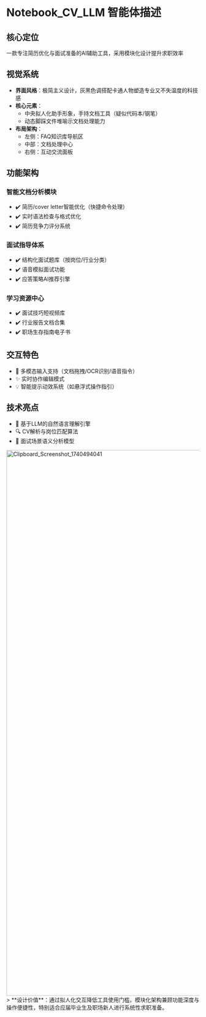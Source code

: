 # Notebook_CV_LLM 智能体描述
## 核心定位
一款专注简历优化与面试准备的AI辅助工具，采用模块化设计提升求职效率

## 视觉系统
- ​**界面风格**：极简主义设计，灰黑色调搭配卡通人物塑造专业又不失温度的科技感
- ​**核心元素**：
  - 中央拟人化助手形象，手持文档工具（疑似代码本/钢笔）
  - 动态脚踩文件堆喻示文档处理能力
- ​**布局架构**：
  - 左侧：FAQ知识库导航区
  - 中部：文档处理中心
  - 右侧：互动交流面板

## 功能架构

### 智能文档分析模块
- ✔️ 简历/cover letter智能优化（快捷命令处理）
- ✔️ 实时语法检查与格式优化
- ✔️ 简历竞争力评分系统

### 面试指导体系
- ✔️ 结构化面试题库（按岗位/行业分类）
- ✔️ 语音模拟面试功能
- ✔️ 应答策略AI推荐引擎

### 学习资源中心
- ✔️ 面试技巧短视频库
- ✔️ 行业报告文档合集
- ✔️ 职场生存指南电子书

## 交互特色
- 🔄 多模态输入支持（文档拖拽/OCR识别/语音指令）
- ✨ 实时协作编辑模式
- 💡 智能提示动效系统（如悬浮式操作指引）

## 技术亮点
- 🧠 基于LLM的自然语言理解引擎
- 🔍 CV解析与岗位匹配算法
- 🎤 面试场景语义分析模型
<img width="1421" alt="Clipboard_Screenshot_1740494041" src="https://github.com/user-attachments/assets/48bd43be-1356-4910-9290-e316e621f9b3" />
> ​**设计价值**：通过拟人化交互降低工具使用门槛，模块化架构兼顾功能深度与操作便捷性，特别适合应届毕业生及职场新人进行系统性求职准备。
